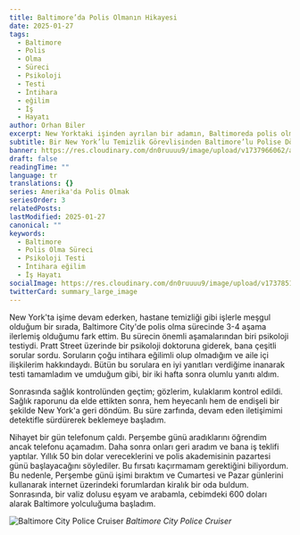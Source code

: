 ```yaml
---
title: Baltimore’da Polis Olmanın Hikayesi
date: 2025-01-27
tags:
  - Baltimore
  - Polis
  - Olma
  - Süreci
  - Psikoloji
  - Testi
  - İntihara
  - eğilim
  - İş
  - Hayatı
author: Orhan Biler
excerpt: New Yorktaki işinden ayrılan bir adamın, Baltimoreda polis olma sürecini anlatan ilgi çekici bir hikaye. Kendini öldürme, ilişkiler ve psikoloji testleri ile dolu bu yolculuk, sonunda başarıya ulaşıyor.
subtitle: Bir New York’lu Temizlik Görevlisinden Baltimore’lu Polise Dönüşüm
banner: https://res.cloudinary.com/dn0ruuuu9/image/upload/v1737966062/academy-akademi-police-polis-baltimore_city-training-egitim_dtbo3x.jpg
draft: false
readingTime: ""
language: tr
translations: {}
series: Amerika'da Polis Olmak
seriesOrder: 3
relatedPosts: 
lastModified: 2025-01-27
canonical: ""
keywords:
  - Baltimore
  - Polis Olma Süreci
  - Psikoloji Testi
  - İntihara eğilim
  - İş Hayatı
socialImage: https://res.cloudinary.com/dn0ruuuu9/image/upload/v1737851295/polis-police-egitim-training-oceancity-sahil-20240125_bhui8m.jpg
twitterCard: summary_large_image
---
```


New York'ta işime devam ederken, hastane temizliği gibi işlerle meşgul olduğum bir sırada, Baltimore City'de polis olma sürecinde 3-4 aşama ilerlemiş olduğumu fark ettim. Bu sürecin önemli aşamalarından biri psikoloji testiydi. Pratt Street üzerinde bir psikoloji doktoruna giderek, bana çeşitli sorular sordu. Soruların çoğu intihara eğilimli olup olmadığım ve aile içi ilişkilerim hakkındaydı. Bütün bu sorulara en iyi yanıtları verdiğime inanarak testi tamamladım ve umduğum gibi, bir iki hafta sonra olumlu yanıtı aldım. 


Sonrasında sağlık kontrolünden geçtim; gözlerim, kulaklarım kontrol edildi. Sağlık raporunu da elde ettikten sonra, hem heyecanlı hem de endişeli bir şekilde New York'a geri döndüm. Bu süre zarfında, devam eden iletişimimi detektifle sürdürerek beklemeye başladım. 

Nihayet bir gün telefonum çaldı. Perşembe günü aradıklarını öğrendim ancak telefonu açamadım. Daha sonra onları geri aradım ve bana iş teklifi yaptılar. Yıllık 50 bin dolar vereceklerini ve polis akademisinin pazartesi günü başlayacağını söylediler. Bu fırsatı kaçırmamam gerektiğini biliyordum. Bu nedenle, Perşembe günü işimi bıraktım ve Cumartesi ve Pazar günlerini kullanarak internet üzerindeki forumlardan kiralık bir oda buldum. Sonrasında, bir valiz dolusu eşyam ve arabamla, cebimdeki 600 doları alarak Baltimore yolculuğuma başladım.

![Baltimore City Police Cruiser](https://res.cloudinary.com/dn0ruuuu9/image/upload/v1737966066/Baltimore-Police-Department-Chevy-Caprice-Scheme_ejenhp.jpg)
*Baltimore City Police Cruiser*